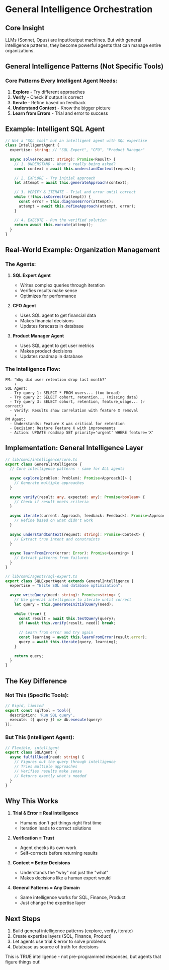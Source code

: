 # General Intelligence Orchestration

## Core Insight
LLMs (Sonnet, Opus) are input/output machines. But with general intelligence patterns, they become powerful agents that can manage entire organizations.

## General Intelligence Patterns (Not Specific Tools)

### Core Patterns Every Intelligent Agent Needs:
1. **Explore** - Try different approaches
2. **Verify** - Check if output is correct
3. **Iterate** - Refine based on feedback
4. **Understand Context** - Know the bigger picture
5. **Learn from Errors** - Trial and error to success

## Example: Intelligent SQL Agent

```typescript
// Not a "SQL tool" but an intelligent agent with SQL expertise
class IntelligentAgent {
  expertise: string; // "SQL Expert", "CFO", "Product Manager"
  
  async solve(request: string): Promise<Result> {
    // 1. UNDERSTAND - What's really being asked?
    const context = await this.understandContext(request);
    
    // 2. EXPLORE - Try initial approach
    let attempt = await this.generateApproach(context);
    
    // 3. VERIFY & ITERATE - Trial and error until correct
    while (!this.isCorrect(attempt)) {
      const error = this.diagnoseError(attempt);
      attempt = await this.refineApproach(attempt, error);
    }
    
    // 4. EXECUTE - Run the verified solution
    return await this.execute(attempt);
  }
}
```

## Real-World Example: Organization Management

### The Agents:
1. **SQL Expert Agent**
   - Writes complex queries through iteration
   - Verifies results make sense
   - Optimizes for performance

2. **CFO Agent** 
   - Uses SQL agent to get financial data
   - Makes financial decisions
   - Updates forecasts in database

3. **Product Manager Agent**
   - Uses SQL agent to get user metrics
   - Makes product decisions  
   - Updates roadmap in database

### The Intelligence Flow:
```
PM: "Why did user retention drop last month?"
    ↓
SQL Agent: 
  - Try query 1: SELECT * FROM users... (too broad)
  - Try query 2: SELECT cohort, retention... (missing data)
  - Try query 3: SELECT cohort, retention, feature_usage... (✓ correct)
  - Verify: Results show correlation with feature X removal
    ↓
PM Agent:
  - Understands: Feature X was critical for retention
  - Decision: Restore Feature X with improvements
  - Action: UPDATE roadmap SET priority='urgent' WHERE feature='X'
```

## Implementation: General Intelligence Layer

```typescript
// lib/omni/intelligence/core.ts
export class GeneralIntelligence {
  // Core intelligence patterns - same for ALL agents
  
  async explore(problem: Problem): Promise<Approach[]> {
    // Generate multiple approaches
  }
  
  async verify(result: any, expected: any): Promise<boolean> {
    // Check if result meets criteria
  }
  
  async iterate(current: Approach, feedback: Feedback): Promise<Approach> {
    // Refine based on what didn't work
  }
  
  async understandContext(request: string): Promise<Context> {
    // Extract true intent and constraints
  }
  
  async learnFromError(error: Error): Promise<Learning> {
    // Extract patterns from failures
  }
}

// lib/omni/agents/sql-expert.ts
export class SQLExpertAgent extends GeneralIntelligence {
  expertise = "Elite SQL and database optimization";
  
  async writeQuery(need: string): Promise<string> {
    // Use general intelligence to iterate until correct
    let query = this.generateInitialQuery(need);
    
    while (true) {
      const result = await this.testQuery(query);
      if (await this.verify(result, need)) break;
      
      // Learn from error and try again
      const learning = await this.learnFromError(result.error);
      query = await this.iterate(query, learning);
    }
    
    return query;
  }
}
```

## The Key Difference

### Not This (Specific Tools):
```typescript
// Rigid, limited
export const sqlTool = tool({
  description: 'Run SQL query',
  execute: ({ query }) => db.execute(query)
});
```

### But This (Intelligent Agent):
```typescript
// Flexible, intelligent
export class SQLAgent {
  async fulfillNeed(need: string) {
    // Figures out the query through intelligence
    // Tries multiple approaches
    // Verifies results make sense
    // Returns exactly what's needed
  }
}
```

## Why This Works

1. **Trial & Error = Real Intelligence**
   - Humans don't get things right first time
   - Iteration leads to correct solutions

2. **Verification = Trust**
   - Agent checks its own work
   - Self-corrects before returning results

3. **Context = Better Decisions**
   - Understands the "why" not just the "what"
   - Makes decisions like a human expert would

4. **General Patterns = Any Domain**
   - Same intelligence works for SQL, Finance, Product
   - Just change the expertise layer

## Next Steps

1. Build general intelligence patterns (explore, verify, iterate)
2. Create expertise layers (SQL, Finance, Product)
3. Let agents use trial & error to solve problems
4. Database as source of truth for decisions

This is TRUE intelligence - not pre-programmed responses, but agents that figure things out!